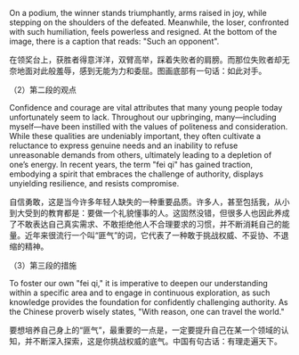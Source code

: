 On a podium, the winner stands triumphantly, arms raised in joy, while stepping on the shoulders of the defeated. Meanwhile, the loser, confronted with such humiliation, feels powerless and resigned. At the bottom of the image, there is a caption that reads: "Such an opponent".

在领奖台上，获胜者得意洋洋，双臂高举，踩着失败者的肩膀。而那位失败者却无奈地面对此般羞辱，感到无能为力和委屈。图画底部有一句话：如此对手。

（2）第二段的观点

Confidence and courage are vital attributes that many young people today unfortunately seem to lack. Throughout our upbringing, many—including myself—have been instilled with the values of politeness and consideration. While these qualities are undeniably important, they often cultivate a reluctance to express genuine needs and an inability to refuse unreasonable demands from others, ultimately leading to a depletion of one’s energy. In recent years, the term "fei qi" has gained traction, embodying a spirit that embraces the challenge of authority, displays unyielding resilience, and resists compromise.

自信勇敢，这是当今许多年轻人缺失的一种重要品质。许多人，甚至包括我，从小到大受到的教育都是：要做一个礼貌懂事的人。这固然没错，但很多人也因此养成了不敢表达自己真实需求、不敢拒绝他人不合理要求的习惯，并不断消耗自己的能量。近年来很流行一个叫“匪气”的词，它代表了一种敢于挑战权威、不妥协、不退缩的精神。

（3）第三段的措施

To foster our own "fei qi," it is imperative to deepen our understanding within a specific area and to engage in continuous exploration, as such knowledge provides the foundation for confidently challenging authority. As the Chinese proverb wisely states, "With reason, one can travel the world."

要想培养自己身上的“匪气”，最重要的一点是，一定要提升自己在某一个领域的认知，并不断深入探索，这是你挑战权威的底气。中国有句古话：有理走遍天下。
